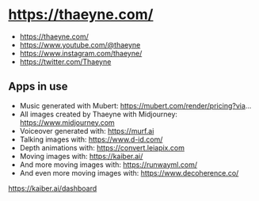 # https://thaeyne.com/


* https://thaeyne.com/
* https://www.youtube.com/@thaeyne
* https://www.instagram.com/thaeyne/
* https://twitter.com/Thaeyne


## Apps in use

* Music generated with Mubert: https://mubert.com/render/pricing?via...
* All images created by Thaeyne with Midjourney: https://www.midjourney.com
* Voiceover generated with: https://murf.ai
* Talking images with: https://www.d-id.com/
* Depth animations with: https://convert.leiapix.com
* Moving images with: https://kaiber.ai/
* And more moving images with: https://runwayml.com/
* And even more moving images with: https://www.decoherence.co/




https://kaiber.ai/dashboard

